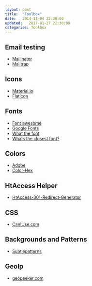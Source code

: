 ```yaml
---
layout: post
title:  "Toolbox"
date:   2014-11-04 22:30:00
updated:   2017-01-27 22:30:00
categories: Toolbox
---
```


## Email testing
* [Mailinator][mailinator]
* [Mailtrap][mailtrap.io]

## Icons
* [Material.io][material.io]
* [Flaticon][flaticon]

## Fonts
* [Font awesome][font-awesome]
* [Google Fonts][google-fonts]
* [What the font][what-the-font]
* [Whats the closest font?][font]

## Colors
* [Adobe][color.adobe]
* [Color-Hex][color-hex]

## HtAccess Helper
* [HtAccess-301-Redirect-Generator][HtAccess-301-Redirect-Generator]

## CSS
* [CanIUse.com][caniuse]

## Backgrounds and Patterns
* [Subtlepatterns][subtlepatterns]

## GeoIp
* [geopeeker.com][geopeeker.com]



[geopeeker.com]:https://www.geopeeker.com/

[mailtrap.io]:https://mailtrap.io/

[material.io]:https://material.io/icons/

[caniuse]:http://caniuse.com

[font]:http://joelcrawfordsmith.com/closest-font/content/font-tools

[subtlepatterns]:http://subtlepatterns.com

[addthis]:https://www.addthis.com/get/follow

[HtAccess-301-Redirect-Generator]: https://websiteadvantage.com.au/HtAccess-301-Redirect-Generator

[color.adobe]: https://color.adobe.com/create/color-wheel/

[google-fonts]: http://www.google.com/fonts

[font-awesome]: http://fortawesome.github.io/Font-Awesome/

[what-the-font]: https://www.myfonts.com/WhatTheFont/

[color-hex]: http://www.color-hex.com

[mailinator]: http://mailinator.com

[smashwords]: https://www.smashwords.com/books/view/462078

[execute.sh-files-linux]: http://community.linuxmint.com/tutorial/view/313

[close-program-linux]: http://community.linuxmint.com/tutorial/view/50

[slipsum]: http://slipsum.com/

[baconipsum]: http://baconipsum.com/

[flaticon]: http://www.flaticon.com

[mashable]: http://mashable.com/2013/07/11/lorem-ipsum/

[svadagenerator]: http://textomedia.se/svadagenerator/
